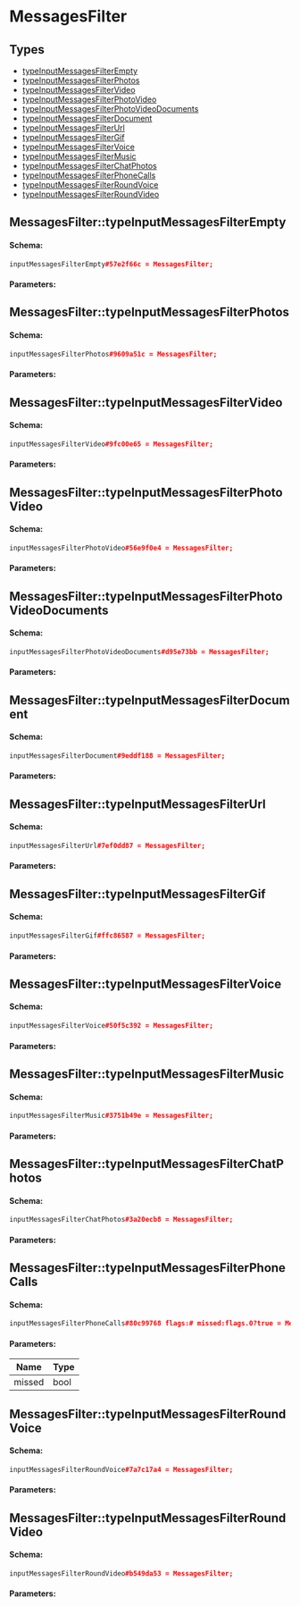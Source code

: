 # MessagesFilter

## Types

* [typeInputMessagesFilterEmpty](#messagesfiltertypeinputmessagesfilterempty)
* [typeInputMessagesFilterPhotos](#messagesfiltertypeinputmessagesfilterphotos)
* [typeInputMessagesFilterVideo](#messagesfiltertypeinputmessagesfiltervideo)
* [typeInputMessagesFilterPhotoVideo](#messagesfiltertypeinputmessagesfilterphotovideo)
* [typeInputMessagesFilterPhotoVideoDocuments](#messagesfiltertypeinputmessagesfilterphotovideodocuments)
* [typeInputMessagesFilterDocument](#messagesfiltertypeinputmessagesfilterdocument)
* [typeInputMessagesFilterUrl](#messagesfiltertypeinputmessagesfilterurl)
* [typeInputMessagesFilterGif](#messagesfiltertypeinputmessagesfiltergif)
* [typeInputMessagesFilterVoice](#messagesfiltertypeinputmessagesfiltervoice)
* [typeInputMessagesFilterMusic](#messagesfiltertypeinputmessagesfiltermusic)
* [typeInputMessagesFilterChatPhotos](#messagesfiltertypeinputmessagesfilterchatphotos)
* [typeInputMessagesFilterPhoneCalls](#messagesfiltertypeinputmessagesfilterphonecalls)
* [typeInputMessagesFilterRoundVoice](#messagesfiltertypeinputmessagesfilterroundvoice)
* [typeInputMessagesFilterRoundVideo](#messagesfiltertypeinputmessagesfilterroundvideo)

## MessagesFilter::typeInputMessagesFilterEmpty

#### Schema:

```c++
inputMessagesFilterEmpty#57e2f66c = MessagesFilter;
```

#### Parameters:


## MessagesFilter::typeInputMessagesFilterPhotos

#### Schema:

```c++
inputMessagesFilterPhotos#9609a51c = MessagesFilter;
```

#### Parameters:


## MessagesFilter::typeInputMessagesFilterVideo

#### Schema:

```c++
inputMessagesFilterVideo#9fc00e65 = MessagesFilter;
```

#### Parameters:


## MessagesFilter::typeInputMessagesFilterPhotoVideo

#### Schema:

```c++
inputMessagesFilterPhotoVideo#56e9f0e4 = MessagesFilter;
```

#### Parameters:


## MessagesFilter::typeInputMessagesFilterPhotoVideoDocuments

#### Schema:

```c++
inputMessagesFilterPhotoVideoDocuments#d95e73bb = MessagesFilter;
```

#### Parameters:


## MessagesFilter::typeInputMessagesFilterDocument

#### Schema:

```c++
inputMessagesFilterDocument#9eddf188 = MessagesFilter;
```

#### Parameters:


## MessagesFilter::typeInputMessagesFilterUrl

#### Schema:

```c++
inputMessagesFilterUrl#7ef0dd87 = MessagesFilter;
```

#### Parameters:


## MessagesFilter::typeInputMessagesFilterGif

#### Schema:

```c++
inputMessagesFilterGif#ffc86587 = MessagesFilter;
```

#### Parameters:


## MessagesFilter::typeInputMessagesFilterVoice

#### Schema:

```c++
inputMessagesFilterVoice#50f5c392 = MessagesFilter;
```

#### Parameters:


## MessagesFilter::typeInputMessagesFilterMusic

#### Schema:

```c++
inputMessagesFilterMusic#3751b49e = MessagesFilter;
```

#### Parameters:


## MessagesFilter::typeInputMessagesFilterChatPhotos

#### Schema:

```c++
inputMessagesFilterChatPhotos#3a20ecb8 = MessagesFilter;
```

#### Parameters:


## MessagesFilter::typeInputMessagesFilterPhoneCalls

#### Schema:

```c++
inputMessagesFilterPhoneCalls#80c99768 flags:# missed:flags.0?true = MessagesFilter;
```

#### Parameters:

|Name|Type|
|----|----|
|missed|bool|

## MessagesFilter::typeInputMessagesFilterRoundVoice

#### Schema:

```c++
inputMessagesFilterRoundVoice#7a7c17a4 = MessagesFilter;
```

#### Parameters:


## MessagesFilter::typeInputMessagesFilterRoundVideo

#### Schema:

```c++
inputMessagesFilterRoundVideo#b549da53 = MessagesFilter;
```

#### Parameters:


